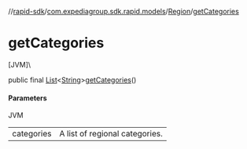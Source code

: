 //[rapid-sdk](../../../index.md)/[com.expediagroup.sdk.rapid.models](../index.md)/[Region](index.md)/[getCategories](get-categories.md)

# getCategories

[JVM]\

public final [List](https://docs.oracle.com/javase/8/docs/api/java/util/List.html)&lt;[String](https://docs.oracle.com/javase/8/docs/api/java/lang/String.html)&gt;[getCategories](get-categories.md)()

#### Parameters

JVM

| | |
|---|---|
| categories | A list of regional categories. |
